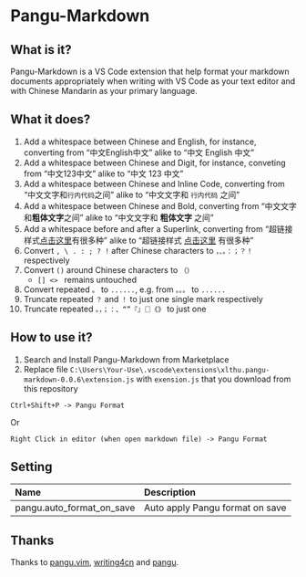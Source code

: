 # Pangu-Markdown 



## What is it?

Pangu-Markdown is a VS Code extension that help format your markdown documents appropriately when writing with VS Code as your text editor and with Chinese Mandarin as your primary language.

## What it does?

1. Add a whitespace between Chinese and English, for instance, converting from “中文English中文” alike to “中文 English 中文”
2. Add a whitespace between Chinese and Digit, for instance, conveting from “中文123中文” alike to “中文 123 中文”
3. Add a whitespace between Chinese and Inline Code, converting from “中文文字和`行内代码`之间” alike to “中文文字和 `行内代码` 之间”
4. Add a whitespace between Chinese and Bold, converting from “中文文字和**粗体文字**之间” alike to “中文文字和 **粗体文字** 之间”
5. Add a whitespace before and after a Superlink, converting from “超链接样式[点击这里](https://wiki.marapython.com/)有很多种” alike to “超链接样式 [点击这里](https://wiki.marapython.com/) 有很多种”
6. Convert `, \ . : ; ? !` after Chinese characters to `，、。：；？！` respectively
7. Convert `()` around Chinese characters to `（）`
	- ``[] <> `` remains untouched
8. Convert repeated `。` to `......`, e.g. from `。。。` to `......`
9. Truncate repeated `？` and `！` to just one single mark respectively
10. Truncate repeated `。，；：、“”『』〖〗《》` to just one



## How to use it?

1. Search and Install Pangu-Markdown from Marketplace
2. Replace file `C:\Users\Your-Use\.vscode\extensions\xlthu.pangu-markdown-0.0.6\extension.js` with `exension.js` that you download from this repository

```
Ctrl+Shift+P -> Pangu Format
```

Or

```
Right Click in editor (when open markdown file) -> Pangu Format
```

## Setting

| Name                      | Description                     |
|:--------------------------|:--------------------------------|
| pangu.auto_format_on_save | Auto apply Pangu format on save |

## Thanks

Thanks to [pangu.vim](https://github.com/hotoo/pangu.vim), [writing4cn](https://marketplace.visualstudio.com/items?itemName=twocucao.writing4cn) and [pangu](https://marketplace.visualstudio.com/items?itemName=halfcrazy.pangu).
